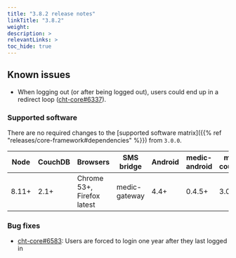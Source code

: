 ```yaml
---
title: "3.8.2 release notes"
linkTitle: "3.8.2"
weight:
description: >
relevantLinks: >
toc_hide: true
---
```


## Known issues

- When logging out (or after being logged out), users could end up in a redirect loop ([cht-core#6337](https://github.com/medic/cht-core/issues/6337)).

### Supported software

There are no required changes to the [supported software matrix]({{% ref "releases/core-framework#dependencies" %}})
 from `3.0.0`.

| Node | CouchDB | Browsers | SMS bridge | Android | medic-android | medic-couch2pg |
|----|----|----|----|----|----|---|
| 8.11+ | 2.1+ | Chrome 53+, Firefox latest | medic-gateway | 4.4+ | 0.4.5+ | 3.0+ |

### Bug fixes

- [cht-core#6583](https://github.com/medic/cht-core/issues/6583): Users are forced to login one year after they last logged in
